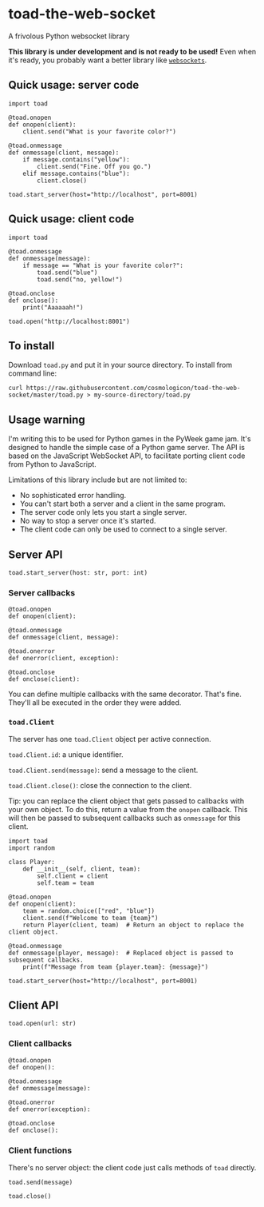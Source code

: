 # toad-the-web-socket
A frivolous Python websocket library

**This library is under development and is not ready to be used!** Even when it's ready, you
probably want a better library like [`websockets`](https://pypi.org/project/websockets/).

## Quick usage: server code

	import toad

	@toad.onopen
	def onopen(client):
		client.send("What is your favorite color?")
	
	@toad.onmessage
	def onmessage(client, message):
		if message.contains("yellow"):
			client.send("Fine. Off you go.")
		elif message.contains("blue"):
			client.close()

	toad.start_server(host="http://localhost", port=8001)

## Quick usage: client code

	import toad

	@toad.onmessage
	def onmessage(message):
		if message == "What is your favorite color?":
			toad.send("blue")
			toad.send("no, yellow!")

	@toad.onclose
	def onclose():
		print("Aaaaaah!")
	
	toad.open("http://localhost:8001")

## To install

Download `toad.py` and put it in your source directory. To install from command line:

	curl https://raw.githubusercontent.com/cosmologicon/toad-the-web-socket/master/toad.py > my-source-directory/toad.py

## Usage warning

I'm writing this to be used for Python games in the PyWeek game jam. It's designed to handle the
simple case of a Python game server. The API is based on the JavaScript WebSocket API, to
facilitate porting client code from Python to JavaScript.

Limitations of this library include but are not limited to:

* No sophisticated error handling.
* You can't start both a server and a client in the same program.
* The server code only lets you start a single server.
* No way to stop a server once it's started.
* The client code can only be used to connect to a single server.

## Server API

	toad.start_server(host: str, port: int)

### Server callbacks

	@toad.onopen
	def onopen(client):

	@toad.onmessage
	def onmessage(client, message):

	@toad.onerror
	def onerror(client, exception):
	
	@toad.onclose
	def onclose(client):

You can define multiple callbacks with the same decorator. That's fine. They'll all be executed in
the order they were added.

### `toad.Client`

The server has one `toad.Client` object per active connection.

`toad.Client.id`: a unique identifier.

`toad.Client.send(message)`: send a message to the client.

`toad.Client.close()`: close the connection to the client.

Tip: you can replace the client object that gets passed to callbacks with your own object. To do
this, return a value from the `onopen` callback. This will then be passed to subsequent callbacks
such as `onmessage` for this client.

	import toad
	import random

	class Player:
		def __init__(self, client, team):
			self.client = client
			self.team = team

	@toad.onopen
	def onopen(client):
		team = random.choice(["red", "blue"])
		client.send(f"Welcome to team {team}")
		return Player(client, team)  # Return an object to replace the client object.
	
	@toad.onmessage
	def onmessage(player, message):  # Replaced object is passed to subsequent callbacks.
		print(f"Message from team {player.team}: {message}")

	toad.start_server(host="http://localhost", port=8001)

## Client API

	toad.open(url: str)

### Client callbacks

	@toad.onopen
	def onopen():

	@toad.onmessage
	def onmessage(message):
	
	@toad.onerror
	def onerror(exception):
	
	@toad.onclose
	def onclose():

### Client functions

There's no server object: the client code just calls methods of `toad` directly.

	toad.send(message)
	
	toad.close()

